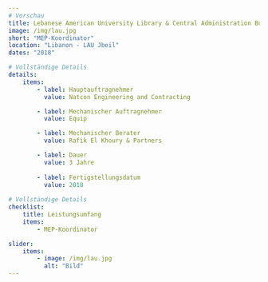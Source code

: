 ```yaml
---
# Vorschau
title: Lebanese American University Library & Central Administration Building. "Green Building"
image: /img/lau.jpg
short: "MEP-Koordinator"
location: "Libanon - LAU Jbeil"
dates: "2018"

# Vollständige Details
details:
    items:
        - label: Hauptauftragnehmer
          value: Natcon Engineering and Contracting

        - label: Mechanischer Auftragnehmer
          value: Equip  

        - label: Mechanischer Berater
          value: Rafik El Khoury & Partners

        - label: Dauer
          value: 3 Jahre 
        
        - label: Fertigstellungsdatum
          value: 2018
      
# Vollständige Details
checklist:
    title: Leistungsumfang
    items:
        - MEP-Koordinator

slider: 
    items:
        - image: /img/lau.jpg
          alt: "Bild"
---
```

